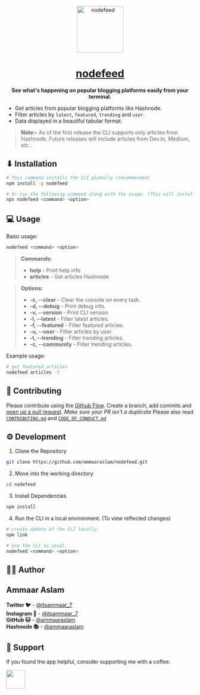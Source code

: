 <p align="center">
  <a href="/" target="blank">
    <img alt="nodefeed" src="https://raw.githubusercontent.com/ammaaraslam/nodefeed-cli/master/assets/nodefeed.png" width="125" />
  </a>
</p>
<h1 align="center">
  <a href="https://npmjs.com/package/nodefeed" target="blank"><strong>nodefeed</strong></a>
</h1>
<p align="center">
  <strong>See what's happening on popular blogging platforms easily from your terminal.</strong>
</p>


- Get articles from popular blogging platforms like Hashnode.
- Filter articles by `latest`, `featured`, `trending` and `user`.
- Data displayed in a beautiful tabular format.

> **Note:-** As of the first release the CLI supports only articles from Hashnode. Future releases will include articles from Dev.to, Medium, etc..

## ⬇ **Installation**

```sh
# This command installs the CLI globally (recommended)
npm install -g nodefeed

# Or run the following command along with the usage. (This will install the CLI everytime you run it)
npx nodefeed <command> <option>
```

## 💻 **Usage**

Basic usage:
```sh
nodefeed <command> <option>
```
> **Commands:**
> - **help** - Print help info 
> - **articles** - Get articles Hashnode

> **Options:**
> - **-c, --clear** - Clear the console on every task.
>  - **-d, --debug** - Print debug info.
>  - **-v, --version** - Print CLI version.
>  - **-l, --latest** - Filter latest articles.
>  - **-f, --featured** - Filter featured articles.
>  - **-u, --user** - Filter articles by user.
>  - **-t, --trending** - Filter trending articles.
>  - **-c, --community** - Filter trending articles.

Example usage:
```sh
# get featured articles
nodefeed articles -f
```

## 🤝 **Contributing**
Please contribute using the [Github Flow](https://guides.github.com/introduction/flow). Create a branch, add commits and [open up a pull request](https://github.com/ammaaraslam/nodefeed/compare). *Make sure your PR isn't a duplicate*
Please also read [`CONTRIBUTING.md`](https://github.com/ammaaraslam/nodefeed/blob/master/CONTRIBUTING.md) and [`CODE_OF_CONDUCT.md`](https://github.com/ammaaraslam/nodefeed/blob/master/CODE_OF_CONDUCT.md)

## ⚙ **Development**
1. Clone the Repository
```sh
git clone https://github.com/ammaaraslam/nodefeed.git
```
2. Move into the working directory
```sh
cd nodefeed
```
3. Install Dependencies
```sh
npm install
```
4. Run the CLI in a local environment. (To view reflected changes)
```sh
# create update of the CLI locally.
npm link

# Use the CLI as usual.
nodefeed <command> <option>
```

## 👨‍💻 **Author**
<strong><h2>Ammaar Aslam</h2></strong>
<p>
<strong>Twitter 🐦</strong> - <a href="https://twitter.com/itsammaar_7" target="_blank">@itsammaar_7</a> <br>
<strong>Instagram 📸</strong> - <a href="https://www.instagram.com/its.ammaar_7" target="_blank">@itsammaar_7</a> <br>
<strong>GitHub 🐱</strong> - <a href="https://github.com/ammaaraslam" target="_blank">@ammaaraslam</a> <br>
<strong>Hashnode 📚</strong> - <a href="https://hashnode.com/@ammaaraslam" target="_blank">@ammaaraslam</a> <br>
</p>

## 🙏 Support

If you found the app helpful, consider supporting me with a coffee.

<a href="https://www.buymeacoffee.com/ammaaraslam" target="_blank">
<img src="https://cdn.buymeacoffee.com/buttons/v2/default-yellow.png" height="50px">
</a>

